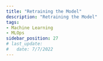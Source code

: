 ```yaml
---
title: "Retraining the Model"
description: "Retraining the Model"
tags: 
- Machine Learning
- MLOps
sidebar_position: 27
# last_update:
#   date: 7/7/2022
---
```


